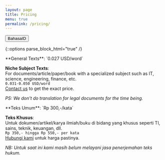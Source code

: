 ```yaml
---
layout: page
title: Pricing
menu: true
permalink: /pricing/
---
```


<button type="button" id="lang-button">
<span class="long">Bahasa</span><span class="short">ID</span>
</button>

{::options parse_block_html="true" /}
<div class="content-en">
**General Texts**:  
`0.027 USD/word`  

**Niche Subject Texts**:  
For documents/article/paper/book with a specialized subject such as 
IT, science, engineering, finance, etc.  
`0.031-0.050 USD/word`  
[Contact us][contact-us] to get the exact price.  

_PS: We don't do translation for legal documents for the time being._  
</div>
<div class="content-id">
**Teks Umum**:  
`Rp 300,-/kata`   

**Teks Khusus**:  
Untuk dokumen/artikel/karya ilmiah/buku di bidang yang khusus seperti TI, 
sains, teknik, keuangan, dll.   
`Rp 350,- hingga Rp 550,- per kata`    
[Hubungi kami][contact-us] untuk harga pastinya.   

_NB: Untuk saat ini kami masih belum melayani jasa penerjemahan teks 
hukum._    
</div>

[contact-us]: mailto:settrans.eits@gmail.com
